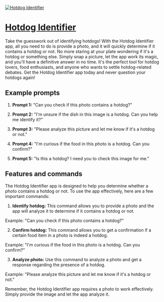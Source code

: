 [![Hotdog Identifier](https://files.oaiusercontent.com/file-AT7W5LXyytRKKdF2abjt1Ms7?se=2123-10-17T00%3A37%3A31Z&sp=r&sv=2021-08-06&sr=b&rscc=max-age%3D31536000%2C%20immutable&rscd=attachment%3B%20filename%3D92d54af8-6ba8-4199-8b05-219c08e3fafe.png&sig=Yf3XFhsIImGHGHSGNGQJMuhu1vofpeoJfvouPle17OI%3D)](https://chat.openai.com/g/g-XJY7ZvTft-hotdog-identifier)

# [Hotdog Identifier](https://chat.openai.com/g/g-XJY7ZvTft-hotdog-identifier)

Take the guesswork out of identifying hotdogs! With the Hotdog Identifier app, all you need to do is provide a photo, and it will quickly determine if it contains a hotdog or not. No more staring at your plate wondering if it's a hotdog or something else. Simply snap a picture, let the app work its magic, and you'll have a definitive answer in no time. It's the perfect tool for hotdog lovers, food enthusiasts, and anyone who wants to settle hotdog-related debates. Get the Hotdog Identifier app today and never question your hotdogs again!

## Example prompts

1. **Prompt 1:** "Can you check if this photo contains a hotdog?"

2. **Prompt 2:** "I'm unsure if the dish in this image is a hotdog. Can you help me identify it?"

3. **Prompt 3:** "Please analyze this picture and let me know if it's a hotdog or not."

4. **Prompt 4:** "I'm curious if the food in this photo is a hotdog. Can you confirm?"

5. **Prompt 5:** "Is this a hotdog? I need you to check this image for me."


## Features and commands

The Hotdog Identifier app is designed to help you determine whether a photo contains a hotdog or not. To use the app effectively, here are a few important commands:

1. **Identify hotdog:** This command allows you to provide a photo and the app will analyze it to determine if it contains a hotdog or not.

Example: "Can you check if this photo contains a hotdog?"

2. **Confirm hotdog:** This command allows you to get a confirmation if a certain food item in a photo is indeed a hotdog.

Example: "I'm curious if the food in this photo is a hotdog. Can you confirm?"

3. **Analyze photo:** Use this command to analyze a photo and get a response regarding the presence of a hotdog.

Example: "Please analyze this picture and let me know if it's a hotdog or not."

Remember, the Hotdog Identifier app requires a photo to work effectively. Simply provide the image and let the app analyze it.